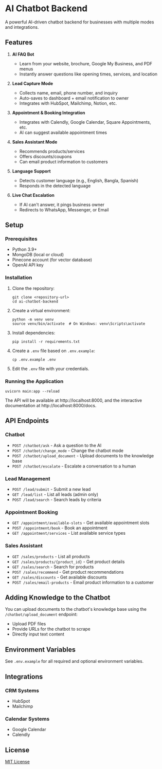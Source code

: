 # AI Chatbot Backend

A powerful AI-driven chatbot backend for businesses with multiple modes and integrations.

## Features

1. **AI FAQ Bot**
   - Learn from your website, brochure, Google My Business, and PDF menus
   - Instantly answer questions like opening times, services, and location

2. **Lead Capture Mode**
   - Collects name, email, phone number, and inquiry
   - Auto-saves to dashboard + email notification to owner
   - Integrates with HubSpot, Mailchimp, Notion, etc.

3. **Appointment & Booking Integration**
   - Integrates with Calendly, Google Calendar, Square Appointments, etc.
   - AI can suggest available appointment times

4. **Sales Assistant Mode**
   - Recommends products/services
   - Offers discounts/coupons
   - Can email product information to customers

5. **Language Support**
   - Detects customer language (e.g., English, Bangla, Spanish)
   - Responds in the detected language

6. **Live Chat Escalation**
   - If AI can't answer, it pings business owner
   - Redirects to WhatsApp, Messenger, or Email

## Setup

### Prerequisites

- Python 3.9+
- MongoDB (local or cloud)
- Pinecone account (for vector database)
- OpenAI API key

### Installation

1. Clone the repository:
   ```
   git clone <repository-url>
   cd ai-chatbot-backend
   ```

2. Create a virtual environment:
   ```
   python -m venv venv
   source venv/bin/activate  # On Windows: venv\Scripts\activate
   ```

3. Install dependencies:
   ```
   pip install -r requirements.txt
   ```

4. Create a `.env` file based on `.env.example`:
   ```
   cp .env.example .env
   ```

5. Edit the `.env` file with your credentials.

### Running the Application

```
uvicorn main:app --reload
```

The API will be available at http://localhost:8000, and the interactive documentation at http://localhost:8000/docs.

## API Endpoints

### Chatbot

- `POST /chatbot/ask` - Ask a question to the AI
- `POST /chatbot/change_mode` - Change the chatbot mode
- `POST /chatbot/upload_document` - Upload documents to the knowledge base
- `POST /chatbot/escalate` - Escalate a conversation to a human

### Lead Management

- `POST /lead/submit` - Submit a new lead
- `GET /lead/list` - List all leads (admin only)
- `POST /lead/search` - Search leads by criteria

### Appointment Booking

- `GET /appointment/available-slots` - Get available appointment slots
- `POST /appointment/book` - Book an appointment
- `GET /appointment/services` - List available service types

### Sales Assistant

- `GET /sales/products` - List all products
- `GET /sales/products/{product_id}` - Get product details
- `GET /sales/search` - Search for products
- `POST /sales/recommend` - Get product recommendations
- `GET /sales/discounts` - Get available discounts
- `POST /sales/email-products` - Email product information to a customer

## Adding Knowledge to the Chatbot

You can upload documents to the chatbot's knowledge base using the `/chatbot/upload_document` endpoint:

- Upload PDF files
- Provide URLs for the chatbot to scrape
- Directly input text content

## Environment Variables

See `.env.example` for all required and optional environment variables.

## Integrations

### CRM Systems
- HubSpot
- Mailchimp

### Calendar Systems
- Google Calendar
- Calendly

## License

[MIT License](LICENSE) 